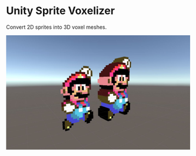 # Unity Sprite Voxelizer

Convert 2D sprites into 3D voxel meshes.

<img src="./example.JPG" data-canonical-src="./example.JPG" width="500"/>

